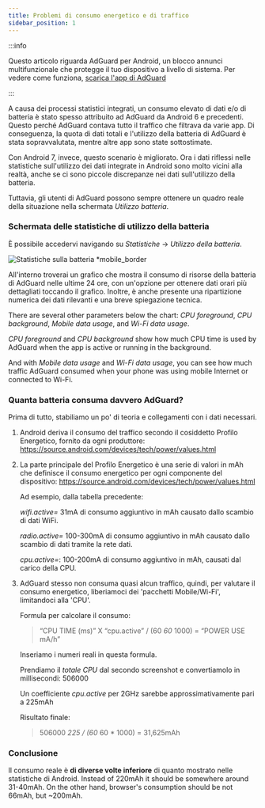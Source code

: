 ```yaml
---
title: Problemi di consumo energetico e di traffico
sidebar_position: 1
---
```


:::info

Questo articolo riguarda AdGuard per Android, un blocco annunci multifunzionale che protegge il tuo dispositivo a livello di sistema. Per vedere come funziona, [scarica l'app di AdGuard](https://agrd.io/download-kb-adblock)

:::

A causa dei processi statistici integrati, un consumo elevato di dati e/o di batteria è stato spesso attribuito ad AdGuard da Android 6 e precedenti. Questo perché AdGuard contava tutto il traffico che filtrava da varie app. Di conseguenza, la quota di dati totali e l'utilizzo della batteria di AdGuard è stata sopravvalutata, mentre altre app sono state sottostimate.

Con Android 7, invece, questo scenario è migliorato. Ora i dati riflessi nelle statistiche sull'utilizzo dei dati integrate in Android sono molto vicini alla realtà, anche se ci sono piccole discrepanze nei dati sull'utilizzo della batteria.

Tuttavia, gli utenti di AdGuard possono sempre ottenere un quadro reale della situazione nella schermata *Utilizzo batteria*.

### Schermata delle statistiche di utilizzo della batteria

È possibile accedervi navigando su *Statistiche* → *Utilizzo della batteria*.

![Statistiche sulla batteria *mobile_border](https://cdn.adtidy.org/content/articles/battery/1.png)

All'interno troverai un grafico che mostra il consumo di risorse della batteria di AdGuard nelle ultime 24 ore, con un'opzione per ottenere dati orari più dettagliati toccando il grafico. Inoltre, è anche presente una ripartizione numerica dei dati rilevanti e una breve spiegazione tecnica.

There are several other parameters below the chart: *CPU foreground*, *CPU background*, *Mobile data usage*, and *Wi-Fi data usage*.

*CPU foreground* and *CPU background* show how much CPU time is used by AdGuard when the app is active or running in the background.

And with *Mobile data usage* and *Wi-Fi data usage*, you can see how much traffic AdGuard consumed when your phone was using mobile Internet or connected to Wi-Fi.

### Quanta batteria consuma davvero AdGuard?

Prima di tutto, stabiliamo un po' di teoria e collegamenti con i dati necessari.

1. Android deriva il consumo del traffico secondo il cosiddetto Profilo Energetico, fornito da ogni produttore: <https://source.android.com/devices/tech/power/values.html>

1. La parte principale del Profilo Energetico è una serie di valori in mAh che definisce il consumo energetico per ogni componente del dispositivo: <https://source.android.com/devices/tech/power/values.html>

    Ad esempio, dalla tabella precedente:

    *wifi.active=* 31mA di consumo aggiuntivo in mAh causato dallo scambio di dati WiFi.

    *radio.active=* 100-300mA di consumo aggiuntivo in mAh causato dallo scambio di dati tramite la rete dati.

    *cpu.active=*: 100-200mA di consumo aggiuntivo in mAh, causati dal carico della CPU.

1. AdGuard stesso non consuma quasi alcun traffico, quindi, per valutare il consumo energetico, liberiamoci dei 'pacchetti Mobile/Wi-Fi', limitandoci alla 'CPU'.

    Formula per calcolare il consumo:

    > “CPU TIME (ms)” X “cpu.active” / (60 *60* 1000) = “POWER USE mA/h”

    Inseriamo i numeri reali in questa formula.

    Prendiamo il *totale CPU* dal secondo screenshot e convertiamolo in millisecondi: 506000

    Un coefficiente *cpu.active* per 2GHz sarebbe approssimativamente pari a 225mAh

    Risultato finale:

    > 506000 *225 / (60* 60 * 1000) = 31,625mAh

### Conclusione

Il consumo reale è **di diverse volte inferiore** di quanto mostrato nelle statistiche di Android. Instead of 220mAh it should be somewhere around 31-40mAh. On the other hand, browser's consumption should be not 66mAh, but ~200mAh.
